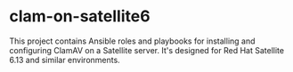 # clam-on-satellite6
This project contains Ansible roles and playbooks for installing and configuring ClamAV on a Satellite server. It's designed for Red Hat Satellite 6.13 and similar environments.
